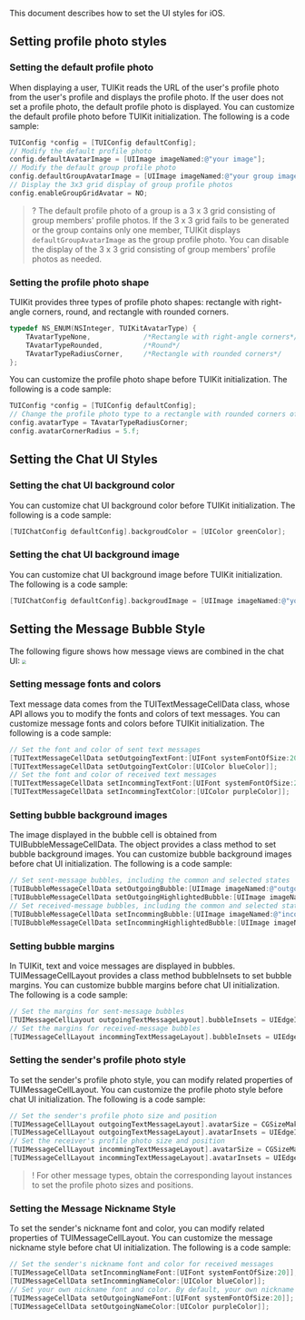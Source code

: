 This document describes how to set the UI styles for iOS.

## Setting profile photo styles

### Setting the default profile photo
When displaying a user, TUIKit reads the URL of the user's profile photo from the user's profile and displays the profile photo. If the user does not set a profile photo, the default profile photo is displayed.
You can customize the default profile photo before TUIKit initialization. The following is a code sample:
```objectivec
TUIConfig *config = [TUIConfig defaultConfig]; 
// Modify the default profile photo
config.defaultAvatarImage = [UIImage imageNamed:@"your image"];
// Modify the default group profile photo
config.defaultGroupAvatarImage = [UIImage imageNamed:@"your group image"];
// Display the 3x3 grid display of group profile photos
config.enableGroupGridAvatar = NO;
```

>? The default profile photo of a group is a 3 x 3 grid consisting of group members' profile photos. If the 3 x 3 grid fails to be generated or the group contains only one member, TUIKit displays `defaultGroupAvatarImage` as the group profile photo.
>You can disable the display of the 3 x 3 grid consisting of group members' profile photos as needed.

### Setting the profile photo shape
TUIKit provides three types of profile photo shapes: rectangle with right-angle corners, round, and rectangle with rounded corners.
```objectivec
typedef NS_ENUM(NSInteger, TUIKitAvatarType) {
    TAvatarTypeNone,             /*Rectangle with right-angle corners*/
    TAvatarTypeRounded,          /*Round*/
    TAvatarTypeRadiusCorner,     /*Rectangle with rounded corners*/
};
```

You can customize the profile photo shape before TUIKit initialization. The following is a code sample:
```objectivec
TUIConfig *config = [TUIConfig defaultConfig]; 
// Change the profile photo type to a rectangle with rounded corners of 5 degrees
config.avatarType = TAvatarTypeRadiusCorner;
config.avatarCornerRadius = 5.f;
```


## Setting the Chat UI Styles

### Setting the chat UI background color
You can customize chat UI background color before TUIKit initialization. The following is a code sample:
```objectivec
[TUIChatConfig defaultConfig].backgroudColor = [UIColor greenColor];
```


### Setting the chat UI background image
You can customize chat UI background image before TUIKit initialization. The following is a code sample:
```objectivec
[TUIChatConfig defaultConfig].backgroudImage = [UIImage imageNamed:@"your chat background image"];
```



## Setting the Message Bubble Style
The following figure shows how message views are combined in the chat UI:
<img src="https://qcloudimg.tencent-cloud.cn/raw/7dedc729dc19b35c56f155e3961b8681.png" style="zoom:40%;"/>

### Setting message fonts and colors
Text message data comes from the TUITextMessageCellData class, whose API allows you to modify the fonts and colors of text messages.
You can customize message fonts and colors before TUIKit initialization. The following is a code sample:
```objectivec
// Set the font and color of sent text messages
[TUITextMessageCellData setOutgoingTextFont:[UIFont systemFontOfSize:20]];
[TUITextMessageCellData setOutgoingTextColor:[UIColor blueColor]];
// Set the font and color of received text messages
[TUITextMessageCellData setIncommingTextFont:[UIFont systemFontOfSize:20]];
[TUITextMessageCellData setIncommingTextColor:[UIColor purpleColor]];
```



### Setting bubble background images
The image displayed in the bubble cell is obtained from TUIBubbleMessageCellData. The object provides a class method to set bubble background images.
You can customize bubble background images before chat UI initialization. The following is a code sample:
```objectivec
// Set sent-message bubbles, including the common and selected states
[TUIBubbleMessageCellData setOutgoingBubble:[UIImage imageNamed:@"outgoing_bubble"]];
[TUIBubbleMessageCellData setOutgoingHighlightedBubble:[UIImage imageNamed:@"outgoing_bubble_highlighted"]];
// Set received-message bubbles, including the common and selected states
[TUIBubbleMessageCellData setIncommingBubble:[UIImage imageNamed:@"incoming_bubble"]];
[TUIBubbleMessageCellData setIncommingHighlightedBubble:[UIImage imageNamed:@"incoming_bubble_highlighted"]];
```


### Setting bubble margins
In TUIKit, text and voice messages are displayed in bubbles. TUIMessageCellLayout provides a class method bubbleInsets to set bubble margins.
You can customize bubble margins before chat UI initialization. The following is a code sample:
```objectivec
// Set the margins for sent-message bubbles
[TUIMessageCellLayout outgoingTextMessageLayout].bubbleInsets = UIEdgeInsetsMake(20, 20, 24, 24);
// Set the margins for received-message bubbles
[TUIMessageCellLayout incommingTextMessageLayout].bubbleInsets = UIEdgeInsetsMake(20, 20, 24, 24);
```



### Setting the sender's profile photo style
To set the sender's profile photo style, you can modify related properties of TUIMessageCellLayout.
You can customize the profile photo style before chat UI initialization. The following is a code sample:
```objectivec
// Set the sender's profile photo size and position
[TUIMessageCellLayout outgoingTextMessageLayout].avatarSize = CGSizeMake(80, 80);
[TUIMessageCellLayout outgoingTextMessageLayout].avatarInsets = UIEdgeInsetsMake(10, 10, 20, 20);
// Set the receiver's profile photo size and position
[TUIMessageCellLayout incommingTextMessageLayout].avatarSize = CGSizeMake(80, 80);
[TUIMessageCellLayout incommingTextMessageLayout].avatarInsets = UIEdgeInsetsMake(10, 10, 20, 20);
```

> ! For other message types, obtain the corresponding layout instances to set the profile photo sizes and positions.



### Setting the Message Nickname Style
To set the sender's nickname font and color, you can modify related properties of TUIMessageCellLayout.
You can customize the message nickname style before chat UI initialization. The following is a code sample:
```objectivec
// Set the sender's nickname font and color for received messages
[TUIMessageCellData setIncommingNameFont:[UIFont systemFontOfSize:20]];
[TUIMessageCellData setIncommingNameColor:[UIColor blueColor]];
// Set your own nickname font and color. By default, your own nickname is not displayed.
[TUIMessageCellData setOutgoingNameFont:[UIFont systemFontOfSize:20]];
[TUIMessageCellData setOutgoingNameColor:[UIColor purpleColor]];
```
